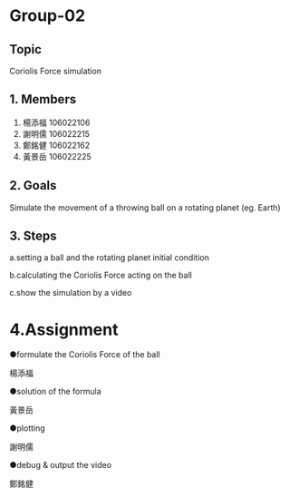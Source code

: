# Group-02
## Topic
Coriolis Force simulation

## 1. Members
1. 楊添福 106022106
2. 謝明儒 106022215
3. 鄭銘健 106022162
4. 黃景岳 106022225

## 2. Goals
Simulate the movement of a throwing ball on a rotating planet (eg. Earth)

## 3. Steps
a.setting a ball and the rotating planet initial condition

b.calculating the Coriolis Force acting on the ball

c.show the simulation by a video

# 4.Assignment

●formulate the Coriolis Force of the ball

楊添福 

●solution of the formula

黃景岳

●plotting

謝明儒

●debug & output the video

鄭銘健
